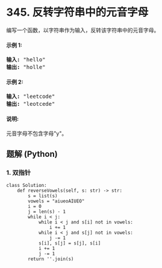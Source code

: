 # 345. 反转字符串中的元音字母
编写一个函数，以字符串作为输入，反转该字符串中的元音字母。

#### 示例 1:
<pre>
<strong>输入:</strong> "hello"
<strong>输出:</strong> "holle"
</pre>

#### 示例 2:
<pre>
<strong>输入:</strong> "leetcode"
<strong>输出:</strong> "leotcede"
</pre>

#### 说明:
元音字母不包含字母"y"。

## 题解 (Python)

### 1. 双指针
```Python3
class Solution:
    def reverseVowels(self, s: str) -> str:
        s = list(s)
        vowels = "aiueoAIUEO"
        i = 0
        j = len(s) - 1
        while i < j:
            while i < j and s[i] not in vowels:
                i += 1
            while i < j and s[j] not in vowels:
                j -= 1
            s[i], s[j] = s[j], s[i]
            i += 1
            j -= 1
        return ''.join(s)
```
